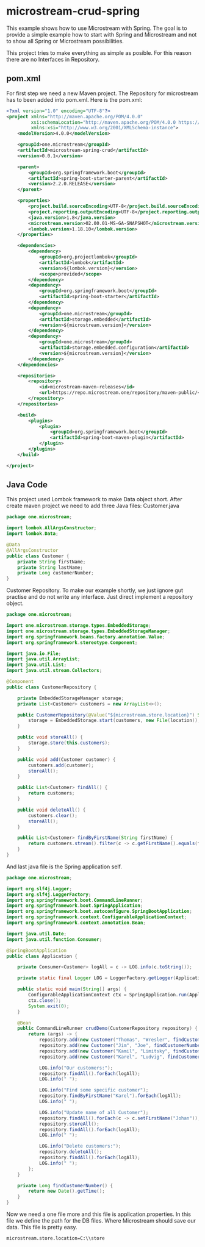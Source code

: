 # microstream-crud-spring

This example shows how to use Microstream with Spring. 
The goal is to provide a simple example how to start with Spring and Microstream and not to show all Spring or Microstream possibilities.

This project tries to make everything as simple as posible. For this reason there are no Interfaces in Repository. 

## pom.xml
For first step we need a new Maven project. The Repository for microstream has to been added into pom.xml. Here is the pom.xml:

```xml
<?xml version="1.0" encoding="UTF-8"?>
<project xmlns="http://maven.apache.org/POM/4.0.0"
         xsi:schemaLocation="http://maven.apache.org/POM/4.0.0 https://maven.apache.org/xsd/maven-4.0.0.xsd"
         xmlns:xsi="http://www.w3.org/2001/XMLSchema-instance">
    <modelVersion>4.0.0</modelVersion>

    <groupId>one.microstream</groupId>
    <artifactId>microstream-spring-crud</artifactId>
    <version>0.0.1</version>

    <parent>
        <groupId>org.springframework.boot</groupId>
        <artifactId>spring-boot-starter-parent</artifactId>
        <version>2.2.0.RELEASE</version>
    </parent>

    <properties>
        <project.build.sourceEncoding>UTF-8</project.build.sourceEncoding>
        <project.reporting.outputEncoding>UTF-8</project.reporting.outputEncoding>
        <java.version>1.8</java.version>
        <microstream.version>02.00.01-MS-GA-SNAPSHOT</microstream.version>
        <lombok.version>1.18.10</lombok.version>
    </properties>

    <dependencies>
        <dependency>
            <groupId>org.projectlombok</groupId>
            <artifactId>lombok</artifactId>
            <version>${lombok.version}</version>
            <scope>provided</scope>
        </dependency>
        <dependency>
            <groupId>org.springframework.boot</groupId>
            <artifactId>spring-boot-starter</artifactId>
        </dependency>
        <dependency>
            <groupId>one.microstream</groupId>
            <artifactId>storage.embedded</artifactId>
            <version>${microstream.version}</version>
        </dependency>
        <dependency>
            <groupId>one.microstream</groupId>
            <artifactId>storage.embedded.configuration</artifactId>
            <version>${microstream.version}</version>
        </dependency>
    </dependencies>

    <repositories>
        <repository>
            <id>microstream-maven-releases</id>
            <url>https://repo.microstream.one/repository/maven-public/</url>
        </repository>
    </repositories>

    <build>
        <plugins>
            <plugin>
                <groupId>org.springframework.boot</groupId>
                <artifactId>spring-boot-maven-plugin</artifactId>
            </plugin>
        </plugins>
    </build>

</project>
```

## Java Code
This project used Lombok framework to make Data object short.
After create maven project we need to add three Java files:
Customer.java 
```java
package one.microstream;

import lombok.AllArgsConstructor;
import lombok.Data;

@Data
@AllArgsConstructor
public class Customer {
    private String firstName;
    private String lastName;
    private Long customerNumber;
}
```

Customer Repository. To make our example shortly, we just ignore gut practise and do not write any interface. Just direct implement a repository object.

```java
package one.microstream;

import one.microstream.storage.types.EmbeddedStorage;
import one.microstream.storage.types.EmbeddedStorageManager;
import org.springframework.beans.factory.annotation.Value;
import org.springframework.stereotype.Component;

import java.io.File;
import java.util.ArrayList;
import java.util.List;
import java.util.stream.Collectors;

@Component
public class CustomerRepository {

    private EmbeddedStorageManager storage;
    private List<Customer> customers = new ArrayList<>();

    public CustomerRepository(@Value("${microstream.store.location}") String location) {
        storage = EmbeddedStorage.start(customers, new File(location));
    }

    public void storeAll() {
        storage.store(this.customers);
    }

    public void add(Customer customer) {
        customers.add(customer);
        storeAll();
    }

    public List<Customer> findAll() {
        return customers;
    }

    public void deleteAll() {
        customers.clear();
        storeAll();
    }

    public List<Customer> findByFirstName(String firstName) {
        return customers.stream().filter(c -> c.getFirstName().equals(firstName)).collect(Collectors.toList());
    }
}
```
And last java file is the Spring application self.

```java
package one.microstream;

import org.slf4j.Logger;
import org.slf4j.LoggerFactory;
import org.springframework.boot.CommandLineRunner;
import org.springframework.boot.SpringApplication;
import org.springframework.boot.autoconfigure.SpringBootApplication;
import org.springframework.context.ConfigurableApplicationContext;
import org.springframework.context.annotation.Bean;

import java.util.Date;
import java.util.function.Consumer;

@SpringBootApplication
public class Application {

    private Consumer<Customer> logAll = c -> LOG.info(c.toString());

    private static final Logger LOG = LoggerFactory.getLogger(Application.class);

    public static void main(String[] args) {
        ConfigurableApplicationContext ctx = SpringApplication.run(Application.class);
        ctx.close();
        System.exit(0);
    }

    @Bean
    public CommandLineRunner crudDemo(CustomerRepository repository) {
        return (args) -> {
            repository.add(new Customer("Thomas", "Wresler", findCustomerNumber()));
            repository.add(new Customer("Jim", "Joe", findCustomerNumber()));
            repository.add(new Customer("Kamil", "Limitsky", findCustomerNumber()));
            repository.add(new Customer("Karel", "Ludvig", findCustomerNumber()));

            LOG.info("Our customers:");
            repository.findAll().forEach(logAll);
            LOG.info(" ");

            LOG.info("Find some specific customer");
            repository.findByFirstName("Karel").forEach(logAll);
            LOG.info(" ");

            LOG.info("Update name of all Customer");
            repository.findAll().forEach(c -> c.setFirstName("Johan"));
            repository.storeAll();
            repository.findAll().forEach(logAll);
            LOG.info(" ");

            LOG.info("Delete customers:");
            repository.deleteAll();
            repository.findAll().forEach(logAll);
            LOG.info(" ");
        };
    }

    private Long findCustomerNumber() {
        return new Date().getTime();
    }
}
```

Now we need a one file more and this file is application.properties. In this file we define the path for the DB files. Where Microstream should save our data. This file is pretty easy. 
```
microstream.store.location=C:\\store
```
